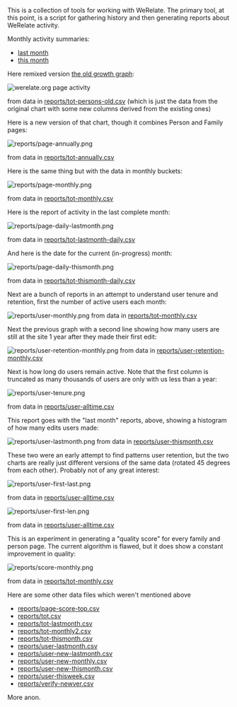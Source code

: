 This is a collection of tools for working with WeRelate.  The primary tool, at this point, is a script for gathering history and then generating reports about WeRelate activity.

Monthly activity summaries:
* [last month](reports/report-lastmonth.md)
* [this month](reports/report-thismonth.md)

Here remixed version [the old growth graph](https://www.werelate.org/wiki/Image:Werelate_growth_v2.jpg):

![werelate.org page activity](reports/tot-persons-old.png)

from data in [reports/tot-persons-old.csv](reports/tot-persons-old.csv) (which is just the data from the original chart with some new columns derived from the existing ones)

Here is a new version of that chart, though it combines Person and Family pages:

![reports/page-annually.png](reports/page-annually.png)

from data in [reports/tot-annually.csv](reports/tot-annually.csv)

Here is the same thing but with the data in monthly buckets:

![reports/page-monthly.png](reports/page-monthly.png)

from data in [reports/tot-monthly.csv](reports/tot-monthly.csv)

Here is the report of activity in the last complete month:

![reports/page-daily-lastmonth.png](reports/page-daily-lastmonth.png)

from data in
[reports/tot-lastmonth-daily.csv](reports/tot-lastmonth-daily.csv)

And here is the date for the current (in-progress) month:

![reports/page-daily-thismonth.png](reports/page-daily-thismonth.png)

from data in
[reports/tot-thismonth-daily.csv](reports/tot-thismonth-daily.csv)

Next are a bunch of reports in an attempt to understand user tenure and retention, first the number of active users each month:

![reports/user-monthly.png](reports/user-monthly.png)
from data in [reports/tot-monthly.csv](reports/tot-monthly.csv)

Next the previous graph with a second line showing how many users are still at the site 1 year after they made their first edit:

![reports/user-retention-monthly.png](reports/user-retention-monthly.png)
from data in [reports/user-retention-monthly.csv](reports/user-retention-monthly.csv)

Next is how long do users remain active.  Note that the first column is truncated as many thousands of users are only with us less than a year:

![reports/user-tenure.png](reports/user-tenure.png)

from data in [reports/user-alltime.csv](reports/user-alltime.csv)

This report goes with the "last month" reports, above, showing a histogram of how many edits users made:

![reports/user-lastmonth.png](reports/user-lastmonth.png)
from data in [reports/user-thismonth.csv](reports/user-thismonth.csv)

These two were an early attempt to find patterns user retention, but the two charts are really just different versions of the same data (rotated 45 degrees from each other).  Probably not of any great interest:

![reports/user-first-last.png](reports/user-first-last.png)

from data in [reports/user-alltime.csv](reports/user-alltime.csv)

![reports/user-first-len.png](reports/user-first-len.png)

from data in [reports/user-alltime.csv](reports/user-alltime.csv)

This is an experiment in generating a "quality score" for every family and person page.  The current algorithm is flawed, but it does show a constant improvement in quality:

![reports/score-monthly.png](reports/score-monthly.png)

from data in [reports/tot-monthly.csv](reports/tot-monthly.csv)

Here are some other data files which weren't mentioned above

* [reports/page-score-top.csv](reports/page-score-top.csv)
* [reports/tot.csv](reports/tot.csv)
* [reports/tot-lastmonth.csv](reports/tot-lastmonth.csv)
* [reports/tot-monthly2.csv](reports/tot-monthly2.csv)
* [reports/tot-thismonth.csv](reports/tot-thismonth.csv)
* [reports/user-lastmonth.csv](reports/user-lastmonth.csv)
* [reports/user-new-lastmonth.csv](reports/user-new-lastmonth.csv)
* [reports/user-new-monthly.csv](reports/user-new-monthly.csv)
* [reports/user-new-thismonth.csv](reports/user-new-thismonth.csv)
* [reports/user-thisweek.csv](reports/user-thisweek.csv)
* [reports/verify-newver.csv](reports/verify-newver.csv)

More anon.
